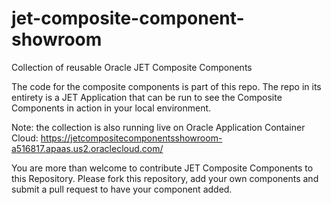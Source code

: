 # jet-composite-component-showroom
Collection of reusable Oracle JET Composite Components

The code for the composite components is part of this repo.
The repo in its entirety is a JET Application that can be run to see the Composite Components in action in your local environment.

Note: the collection is also running live on Oracle Application Container Cloud: https://jetcompositecomponentsshowroom-a516817.apaas.us2.oraclecloud.com/

You are more than welcome to contribute JET Composite Components to this Repository. Please fork this repository, add your own components and submit a pull request to have your component added. 